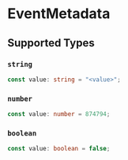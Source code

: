 # EventMetadata


## Supported Types

### `string`

```typescript
const value: string = "<value>";
```

### `number`

```typescript
const value: number = 874794;
```

### `boolean`

```typescript
const value: boolean = false;
```


